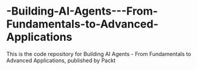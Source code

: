 # -Building-AI-Agents---From-Fundamentals-to-Advanced-Applications
 This is the code repository for  Building AI Agents - From Fundamentals to Advanced Applications, published by Packt
